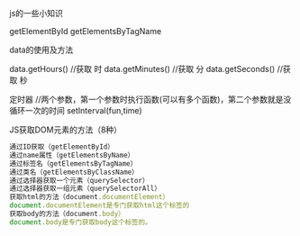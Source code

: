 js的一些小知识


getElementById
getElementsByTagName

data的使用及方法

data.getHours() //获取 时
data.getMinutes()  //获取 分
data.getSeconds()  //获取 秒

定时器
//两个参数，第一个参数时执行函数(可以有多个函数)，第二个参数就是没循环一次的时间
setInterval(fun,time) 


JS获取DOM元素的方法（8种）

```js
通过ID获取（getElementById）
通过name属性（getElementsByName）
通过标签名（getElementsByTagName）
通过类名（getElementsByClassName）
通过选择器获取一个元素（querySelector）
通过选择器获取一组元素（querySelectorAll）
获取html的方法（document.documentElement）
document.documentElement是专门获取html这个标签的
获取body的方法（document.body）
document.body是专门获取body这个标签的。
```